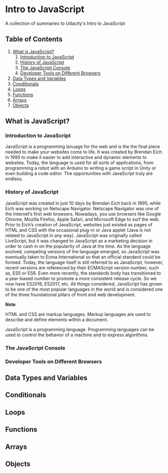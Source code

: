 # Intro to JavaScript
A collection of summaries to Udacity's Intro to JavaScript

## Table of Contents
1. [What is JavaScript?](#what-is-javascript)
   1. [Introduction to JavaScript](#introduction-to-javascript)
   2. [History of JavaScript](#history-of-javascript)
   3. [The JavaScript Console](#the-javascript-console)
   4. [Developer Tools on Different Browsers](#developer-tools-on-different-browsers)
2. [Data Types and Variables](#data-types-and-variables)
3. [Conditionals](#conditionals)
4. [Loops](#loops)
5. [Functions](#functions)
6. [Arrays](#arrays)
7. [Objects](#objects)

## What is JavaScript?
### Introduction to JavaScript

JavaScript is a programming lanuage for the web and is the the final piece needed to make your websites come to life. It was created by Brendan Eich in 1995 to make it easier to add interactive and dynamic elements to websites. Today, the language is used for all sorts of applications, from programming a robot with an Arduino to writing a game script in Unity or even building a code editor. The opportunities with JavaScript truly are endless.

### History of JavaScript
JavaScript was created in just 10 days by Brendan Eich back in 1995, while Eich was working on Netscape Navigator. Netscape Navigator was one of the Internet’s first web browsers. Nowadays, you use browsers like Google Chrome, Mozilla Firefox, Apple Safari, and Microsoft Edge to surf the web. Prior to Eich’s creation of JavaScript, websites just existed as pages of HTML and CSS with the occasional plug-in or Java applet (Java is not related to JavaScript in any way). JavaScript was originally called LiveScript, but it was changed to JavaScript as a marketing decision in order to cash in on the popularity of Java at the time. As the language evolved, competing versions of the language emerged, so JavaScript was eventually taken to Ecma International so that an official standard could be formed. Today, the language itself is still referred to as JavaScript, however, recent versions are referenced by their ECMAScript version number, such as, ES5 or ES6. Even more recently, the standards body has transitioned to a year-based number to promote a more consistent release cycle. So we now have ES2016, ES2017, etc. All things considered, JavaScript has grown to be one of the most popular languages in the world and is considered one of the three foundational pillars of front end web development.

**Note**

HTML and CSS are markup languages. 
Markup languages are used to describe and define elements within a document. 

JavaScript is a programming language. 
Programming languages can be used to control the behavior of a machine and to express algorithms.

### The JavaScript Console

### Developer Tools on Different Browsers

## Data Types and Variables
## Conditionals
## Loops
## Functions
## Arrays
## Objects
